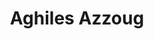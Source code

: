 ---
title: Aghiles Azzoug
name: Aghiles Azzoug

designation: Data Scientist
image: /assets/img/team-members/avatar-icon.png
linkedin: 'https://github.com/AghilesAzzoug'
github: 'https://github.com/AghilesAzzoug'
---